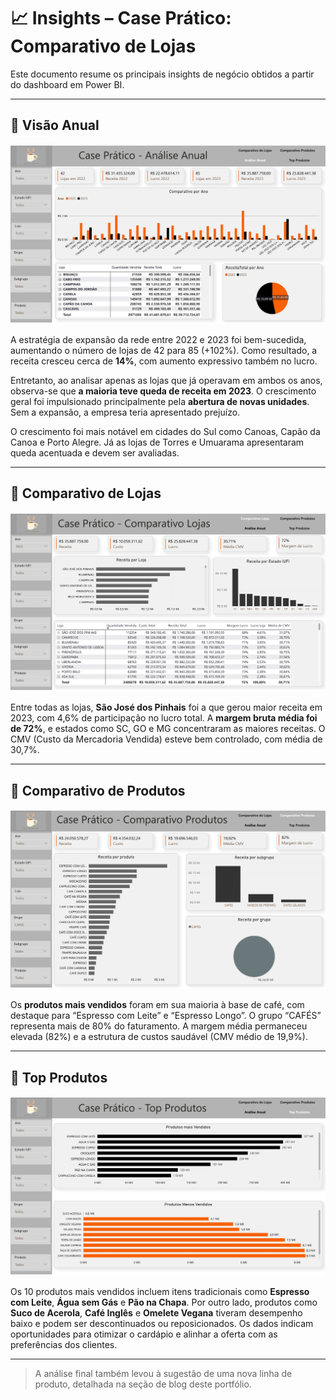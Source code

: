 # 📈 Insights – Case Prático: Comparativo de Lojas

Este documento resume os principais insights de negócio obtidos a partir do dashboard em Power BI.

---

## 🔹 Visão Anual

![Análise Anual](../img/analise_anual.png)

A estratégia de expansão da rede entre 2022 e 2023 foi bem-sucedida, aumentando o número de lojas de 42 para 85 (+102%). Como resultado, a receita cresceu cerca de **14%**, com aumento expressivo também no lucro. 

Entretanto, ao analisar apenas as lojas que já operavam em ambos os anos, observa-se que **a maioria teve queda de receita em 2023**. O crescimento geral foi impulsionado principalmente pela **abertura de novas unidades**. Sem a expansão, a empresa teria apresentado prejuízo.

O crescimento foi mais notável em cidades do Sul como Canoas, Capão da Canoa e Porto Alegre. Já as lojas de Torres e Umuarama apresentaram queda acentuada e devem ser avaliadas.

---

## 🔹 Comparativo de Lojas

![Comparativo Lojas](../img/comparativo_loja.png)

Entre todas as lojas, **São José dos Pinhais** foi a que gerou maior receita em 2023, com 4,6% de participação no lucro total. A **margem bruta média foi de 72%**, e estados como SC, GO e MG concentraram as maiores receitas. O CMV (Custo da Mercadoria Vendida) esteve bem controlado, com média de 30,7%.

---

## 🔹 Comparativo de Produtos

![Comparativo Produtos](../img/comparativo_produtos.png)

Os **produtos mais vendidos** foram em sua maioria à base de café, com destaque para “Espresso com Leite” e “Espresso Longo”. O grupo “CAFÉS” representa mais de 80% do faturamento. A margem média permaneceu elevada (82%) e a estrutura de custos saudável (CMV médio de 19,9%).

---

## 🔹 Top Produtos

![Top Produtos](../img/top_produtos.png)

Os 10 produtos mais vendidos incluem itens tradicionais como **Espresso com Leite**, **Água sem Gás** e **Pão na Chapa**. Por outro lado, produtos como **Suco de Acerola**, **Café Inglês** e **Omelete Vegana** tiveram desempenho baixo e podem ser descontinuados ou reposicionados. Os dados indicam oportunidades para otimizar o cardápio e alinhar a oferta com as preferências dos clientes.

---

> A análise final também levou à sugestão de uma nova linha de produto, detalhada na seção de blog deste portfólio.
